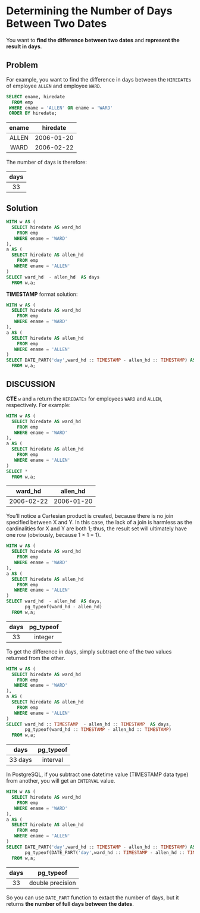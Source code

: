 # Determining the Number of Days Between Two Dates

You want to **find the difference between two dates** and **represent the result in days**.

## Problem

For example, you want to find the difference in days between the `HIREDATEs` of employee `ALLEN` and employee `WARD`.

```SQL
SELECT ename, hiredate
  FROM emp
 WHERE ename = 'ALLEN' OR ename = 'WARD'
 ORDER BY hiredate;
```

|ename |  hiredate|
|:----:|:---------:|
|ALLEN | 2006-01-20|
|WARD  | 2006-02-22|

The number of days is therefore:

|days|
|:----:|
|  33|


## Solution


```SQL
WITH w AS (
  SELECT hiredate AS ward_hd
    FROM emp
   WHERE ename = 'WARD'
),
a AS (
  SELECT hiredate AS allen_hd
    FROM emp
   WHERE ename = 'ALLEN'
)
SELECT ward_hd  - allen_hd  AS days
  FROM w,a;
```

**TIMESTAMP** format solution:

```SQL
WITH w AS (
  SELECT hiredate AS ward_hd
    FROM emp
   WHERE ename = 'WARD'
),
a AS (
  SELECT hiredate AS allen_hd
    FROM emp
   WHERE ename = 'ALLEN'
)
SELECT DATE_PART('day',ward_hd :: TIMESTAMP - allen_hd :: TIMESTAMP) AS days
  FROM w,a;
```


## DISCUSSION

**CTE** `w` and `a` return the `HIREDATEs` for employees `WARD` and `ALLEN`, respectively. For example:


```SQL
WITH w AS (
  SELECT hiredate AS ward_hd
    FROM emp
   WHERE ename = 'WARD'
),
a AS (
  SELECT hiredate AS allen_hd
    FROM emp
   WHERE ename = 'ALLEN'
)
SELECT *
  FROM w,a;
```

|ward_hd   |  allen_hd|
|:---------:|:----------:|
|2006-02-22 | 2006-01-20|

You’ll notice a Cartesian product is created, because there is no join specified between X and Y. In this case, the lack of a join is harmless as the cardinalities for X and Y are both 1; thus, the result set will ultimately have one row (obviously, because 1 × 1 = 1).

```SQL
WITH w AS (
  SELECT hiredate AS ward_hd
    FROM emp
   WHERE ename = 'WARD'
),
a AS (
  SELECT hiredate AS allen_hd
    FROM emp
   WHERE ename = 'ALLEN'
)
SELECT ward_hd  - allen_hd  AS days,
       pg_typeof(ward_hd - allen_hd)
  FROM w,a;
```

|days | pg_typeof|
|:---:|:--------:|
|  33 | integer|

To get the difference in days, simply subtract one of the two values returned from the other.

```SQL
WITH w AS (
  SELECT hiredate AS ward_hd
    FROM emp
   WHERE ename = 'WARD'
),
a AS (
  SELECT hiredate AS allen_hd
    FROM emp
   WHERE ename = 'ALLEN'
)
SELECT ward_hd :: TIMESTAMP  - allen_hd :: TIMESTAMP  AS days,
       pg_typeof(ward_hd :: TIMESTAMP - allen_hd :: TIMESTAMP)
  FROM w,a;
```

|days   | pg_typeof|
|:------:|:--------:|
|33 days | interval|

In PostgreSQL, if you subtract one datetime value (TIMESTAMP data type) from another, you will get an `INTERVAL` value.


```SQL
WITH w AS (
  SELECT hiredate AS ward_hd
    FROM emp
   WHERE ename = 'WARD'
),
a AS (
  SELECT hiredate AS allen_hd
    FROM emp
   WHERE ename = 'ALLEN'
)
SELECT DATE_PART('day',ward_hd :: TIMESTAMP - allen_hd :: TIMESTAMP) AS days,
       pg_typeof(DATE_PART('day',ward_hd :: TIMESTAMP - allen_hd :: TIMESTAMP))
  FROM w,a;
```

|days |    pg_typeof|
|:---:|:---------------:|
|  33 | double precision|

So you can use `DATE_PART` function to extact the number of days, but it returns **the number of full days between the dates**.
